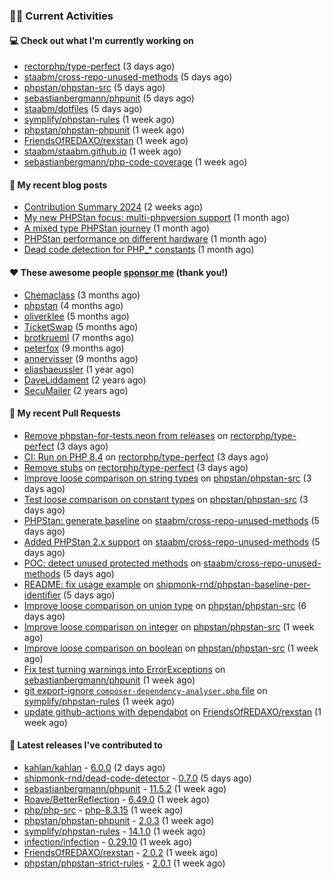 ### 👨‍💻 Current Activities


#### 💻 Check out what I'm currently working on

- [rectorphp/type-perfect](https://github.com/rectorphp/type-perfect) (3 days ago)
- [staabm/cross-repo-unused-methods](https://github.com/staabm/cross-repo-unused-methods) (5 days ago)
- [phpstan/phpstan-src](https://github.com/phpstan/phpstan-src) (5 days ago)
- [sebastianbergmann/phpunit](https://github.com/sebastianbergmann/phpunit) (5 days ago)
- [staabm/dotfiles](https://github.com/staabm/dotfiles) (5 days ago)
- [symplify/phpstan-rules](https://github.com/symplify/phpstan-rules) (1 week ago)
- [phpstan/phpstan-phpunit](https://github.com/phpstan/phpstan-phpunit) (1 week ago)
- [FriendsOfREDAXO/rexstan](https://github.com/FriendsOfREDAXO/rexstan) (1 week ago)
- [staabm/staabm.github.io](https://github.com/staabm/staabm.github.io) (1 week ago)
- [sebastianbergmann/php-code-coverage](https://github.com/sebastianbergmann/php-code-coverage) (1 week ago)


#### 📜 My recent blog posts

- [Contribution Summary 2024](https://staabm.github.io/2024/12/11/contribution-summary-2024.html) (2 weeks ago)
- [My new PHPStan focus: multi-phpversion support](https://staabm.github.io/2024/11/28/phpstan-php-version-in-scope.html) (1 month ago)
- [A mixed type PHPStan journey](https://staabm.github.io/2024/11/26/phpstan-mixed-types.html) (1 month ago)
- [PHPStan performance on different hardware](https://staabm.github.io/2024/11/17/phpstan-performance-on-different-hardware.html) (1 month ago)
- [Dead code detection for PHP_* constants](https://staabm.github.io/2024/11/14/phpstan-php-version-narrowing.html) (1 month ago)


#### ❤️ These awesome people [sponsor me](https://github.com/sponsors/staabm) (thank you!)

- [Chemaclass](https://github.com/Chemaclass) (3 months ago)
- [phpstan](https://github.com/phpstan) (4 months ago)
- [oliverklee](https://github.com/oliverklee) (5 months ago)
- [TicketSwap](https://github.com/TicketSwap) (5 months ago)
- [brotkrueml](https://github.com/brotkrueml) (7 months ago)
- [peterfox](https://github.com/peterfox) (9 months ago)
- [annervisser](https://github.com/annervisser) (9 months ago)
- [eliashaeussler](https://github.com/eliashaeussler) (1 year ago)
- [DaveLiddament](https://github.com/DaveLiddament) (2 years ago)
- [SecuMailer](https://github.com/SecuMailer) (2 years ago)


#### 🔨 My recent Pull Requests

- [Remove phpstan-for-tests.neon from releases](https://github.com/rectorphp/type-perfect/pull/53) on [rectorphp/type-perfect](https://github.com/rectorphp/type-perfect) (3 days ago)
- [CI: Run on PHP 8.4](https://github.com/rectorphp/type-perfect/pull/52) on [rectorphp/type-perfect](https://github.com/rectorphp/type-perfect) (3 days ago)
- [Remove stubs](https://github.com/rectorphp/type-perfect/pull/51) on [rectorphp/type-perfect](https://github.com/rectorphp/type-perfect) (3 days ago)
- [Improve loose comparison on string types](https://github.com/phpstan/phpstan-src/pull/3756) on [phpstan/phpstan-src](https://github.com/phpstan/phpstan-src) (3 days ago)
- [Test loose comparison on constant types](https://github.com/phpstan/phpstan-src/pull/3755) on [phpstan/phpstan-src](https://github.com/phpstan/phpstan-src) (3 days ago)
- [PHPStan: generate baseline](https://github.com/staabm/cross-repo-unused-methods/pull/5) on [staabm/cross-repo-unused-methods](https://github.com/staabm/cross-repo-unused-methods) (5 days ago)
- [Added PHPStan 2.x support](https://github.com/staabm/cross-repo-unused-methods/pull/4) on [staabm/cross-repo-unused-methods](https://github.com/staabm/cross-repo-unused-methods) (5 days ago)
- [POC: detect unused protected methods](https://github.com/staabm/cross-repo-unused-methods/pull/3) on [staabm/cross-repo-unused-methods](https://github.com/staabm/cross-repo-unused-methods) (5 days ago)
- [README: fix usage example](https://github.com/shipmonk-rnd/phpstan-baseline-per-identifier/pull/26) on [shipmonk-rnd/phpstan-baseline-per-identifier](https://github.com/shipmonk-rnd/phpstan-baseline-per-identifier) (5 days ago)
- [Improve loose comparison on union type](https://github.com/phpstan/phpstan-src/pull/3750) on [phpstan/phpstan-src](https://github.com/phpstan/phpstan-src) (6 days ago)
- [Improve loose comparison on integer](https://github.com/phpstan/phpstan-src/pull/3748) on [phpstan/phpstan-src](https://github.com/phpstan/phpstan-src) (1 week ago)
- [Improve loose comparison on boolean](https://github.com/phpstan/phpstan-src/pull/3747) on [phpstan/phpstan-src](https://github.com/phpstan/phpstan-src) (1 week ago)
- [Fix test turning warnings into ErrorExceptions](https://github.com/sebastianbergmann/phpunit/pull/6089) on [sebastianbergmann/phpunit](https://github.com/sebastianbergmann/phpunit) (1 week ago)
- [git export-ignore `composer-dependency-analyser.php` file](https://github.com/symplify/phpstan-rules/pull/157) on [symplify/phpstan-rules](https://github.com/symplify/phpstan-rules) (1 week ago)
- [update github-actions with dependabot](https://github.com/FriendsOfREDAXO/rexstan/pull/796) on [FriendsOfREDAXO/rexstan](https://github.com/FriendsOfREDAXO/rexstan) (1 week ago)


#### 🔭 Latest releases I've contributed to

- [kahlan/kahlan](https://github.com/kahlan/kahlan) - [6.0.0](https://github.com/kahlan/kahlan/releases/tag/6.0.0) (2 days ago)
- [shipmonk-rnd/dead-code-detector](https://github.com/shipmonk-rnd/dead-code-detector) - [0.7.0](https://github.com/shipmonk-rnd/dead-code-detector/releases/tag/0.7.0) (5 days ago)
- [sebastianbergmann/phpunit](https://github.com/sebastianbergmann/phpunit) - [11.5.2](https://github.com/sebastianbergmann/phpunit/releases/tag/11.5.2) (1 week ago)
- [Roave/BetterReflection](https://github.com/Roave/BetterReflection) - [6.49.0](https://github.com/Roave/BetterReflection/releases/tag/6.49.0) (1 week ago)
- [php/php-src](https://github.com/php/php-src) - [php-8.3.15](https://github.com/php/php-src/releases/tag/php-8.3.15) (1 week ago)
- [phpstan/phpstan-phpunit](https://github.com/phpstan/phpstan-phpunit) - [2.0.3](https://github.com/phpstan/phpstan-phpunit/releases/tag/2.0.3) (1 week ago)
- [symplify/phpstan-rules](https://github.com/symplify/phpstan-rules) - [14.1.0](https://github.com/symplify/phpstan-rules/releases/tag/14.1.0) (1 week ago)
- [infection/infection](https://github.com/infection/infection) - [0.29.10](https://github.com/infection/infection/releases/tag/0.29.10) (1 week ago)
- [FriendsOfREDAXO/rexstan](https://github.com/FriendsOfREDAXO/rexstan) - [2.0.2](https://github.com/FriendsOfREDAXO/rexstan/releases/tag/2.0.2) (1 week ago)
- [phpstan/phpstan-strict-rules](https://github.com/phpstan/phpstan-strict-rules) - [2.0.1](https://github.com/phpstan/phpstan-strict-rules/releases/tag/2.0.1) (1 week ago)
